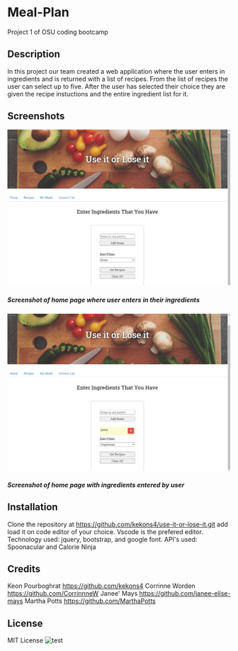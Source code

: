# Meal-Plan
Project 1 of OSU coding bootcamp

## Description
In this project our team created a web application where the user enters in ingredients and is returned with a list of recipes.
From the list of recipes the user can select up to five. After the user has selected their choice they are given the recipe instuctions
and the entire ingredient list for it.

## Screenshots

![Screenshot_one](/assets/images/screenshot_one.png)
##### Screenshot of home page where user enters in their ingredients

![Screenshot_two](/assets/images/screenshot_two.png)
##### Screenshot of home page with ingredients entered by user

## Installation

Clone the repository at https://github.com/kekons4/use-it-or-lose-it.git add load it on
code editor of your choice. Vscode is the prefered editor.
Technology used: jquery, bootstrap, and google font.
API's used: Spoonacular and Calorie Ninja

## Credits

Keon Pourboghrat https://github.com/kekons4
Corrinne Worden https://github.com/CorrinnneW
Janee' Mays https://github.com/janee-elise-mays
Martha Potts https://github.com/MarthaPotts

## License

MIT License
![test](https://img.shields.io/apm/l/test)
